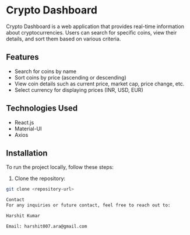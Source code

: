 # Crypto Dashboard

Crypto Dashboard is a web application that provides real-time information about cryptocurrencies. Users can search for specific coins, view their details, and sort them based on various criteria.

## Features

- Search for coins by name
- Sort coins by price (ascending or descending)
- View coin details such as current price, market cap, price change, etc.
- Select currency for displaying prices (INR, USD, EUR)

## Technologies Used

- React.js
- Material-UI
- Axios

## Installation

To run the project locally, follow these steps:

1. Clone the repository:

```bash
git clone <repository-url>

Contact
For any inquiries or future contact, feel free to reach out to:

Harshit Kumar

Email: harshit007.ara@gmail.com

